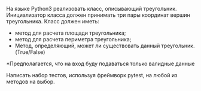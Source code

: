 На языке Python3 реализовать класс, описывающий треугольник.
Инициализатор класса должен принимать три пары координат вершин треугольника.
Класс должен иметь:
* метод для расчета площади треугольника;
* метод для расчета периметра треугольника;
* Метод, определяющий, может ли существовать данный треугольник. (True/False)

*Предполагается, что на вход буду подаваться только валидные данные

Написать набор тестов, используя фреймворк pytest, на любой из методов на выбор.